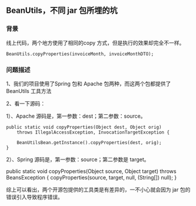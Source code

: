 ## BeanUtils，不同 jar 包所埋的坑
### 背景
  线上代码，两个地方使用了相同的copy 方式，但是执行的效果却完全不一样。

    BeanUtils.copyProperties(invoiceMonth, invoiceMonthDTO);
### 问题描述
1、我们的项目使用了Spring 包和 Apache 包两种，而这两个包都提供了 BeanUtils 工具方法

2、看一下源码：

   1）、Apache 源码是，第一参数：dest；第二参数：source。

    
    public static void copyProperties(Object dest, Object orig)
        throws IllegalAccessException, InvocationTargetException {
    
        BeanUtilsBean.getInstance().copyProperties(dest, orig);
    }
   2）、Spring 源码是，第一参数：source；第二参数是 target。

public static void copyProperties(Object source, Object target) throws BeansException {
   copyProperties(source, target, null, (String[]) null);
}
 

综上可以看出，两个开源包提供的工具类是有差异的，一不小心就会因为 jar 包的错误引入导致程序错误。